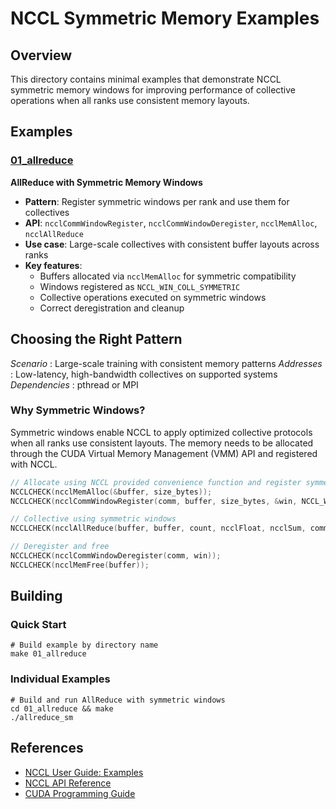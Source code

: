 <!-- Copyright (c) 2025, NVIDIA CORPORATION. All rights reserved.

See LICENSE.txt for license information -->

# NCCL Symmetric Memory Examples

## Overview
This directory contains minimal examples that demonstrate NCCL symmetric memory
windows for improving performance of collective operations when all ranks use
consistent memory layouts.

## Examples

### [01_allreduce](01_allreduce/)
**AllReduce with Symmetric Memory Windows**
- **Pattern**: Register symmetric windows per rank and use them for collectives
- **API**: `ncclCommWindowRegister`, `ncclCommWindowDeregister`, `ncclMemAlloc`,
  `ncclAllReduce`
- **Use case**: Large-scale collectives with consistent buffer layouts across
  ranks
- **Key features**:
  - Buffers allocated via `ncclMemAlloc` for symmetric compatibility
  - Windows registered as `NCCL_WIN_COLL_SYMMETRIC`
  - Collective operations executed on symmetric windows
  - Correct deregistration and cleanup

## Choosing the Right Pattern

*Scenario* : Large-scale training with consistent memory patterns
*Addresses* : Low-latency, high-bandwidth collectives on supported systems
*Dependencies* : pthread or MPI

### Why Symmetric Windows?
Symmetric windows enable NCCL to apply optimized collective protocols when all
ranks use consistent layouts. The memory needs to be allocated through the CUDA
Virtual Memory Management (VMM) API and registered with NCCL.

```c
// Allocate using NCCL provided convenience function and register symmetric windows
NCCLCHECK(ncclMemAlloc(&buffer, size_bytes));
NCCLCHECK(ncclCommWindowRegister(comm, buffer, size_bytes, &win, NCCL_WIN_COLL_SYMMETRIC));

// Collective using symmetric windows
NCCLCHECK(ncclAllReduce(buffer, buffer, count, ncclFloat, ncclSum, comm, stream));

// Deregister and free
NCCLCHECK(ncclCommWindowDeregister(comm, win));
NCCLCHECK(ncclMemFree(buffer));
```

## Building

### **Quick Start**
```shell
# Build example by directory name
make 01_allreduce
```

### **Individual Examples**
```shell
# Build and run AllReduce with symmetric windows
cd 01_allreduce && make
./allreduce_sm
```

## References
- [NCCL User Guide:
  Examples](https://docs.nvidia.com/deeplearning/nccl/user-guide/docs/examples.html)
- [NCCL API
  Reference](https://docs.nvidia.com/deeplearning/nccl/user-guide/docs/api.html)
- [CUDA Programming
  Guide](https://docs.nvidia.com/cuda/cuda-c-programming-guide/)
